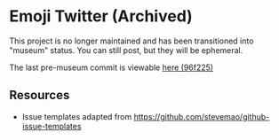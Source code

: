# Emoji Twitter (Archived)

This project is no longer maintained and has been transitioned into "museum" status. You can still post, but they will be ephemeral.

The last pre-museum commit is viewable [here (96f225)](https://github.com/AlexanderHott/emoji-twitter/tree/96f225ab63b77aaca446243b44e5f8288e9b1c1b)

<!-- ## Roadmap -->
<!---->
<!-- - Progress and roadmap tracked on -->
<!--   [github projects](https://github.com/users/AlexanderHOtt/projects/1) -->
<!-- - [Milestones](https://github.com/AlexanderHOtt/emoji-twitter/milestones) -->

## Resources

- Issue templates adapted from
  <https://github.com/stevemao/github-issue-templates>
